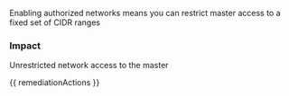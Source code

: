 
Enabling authorized networks means you can restrict master access to a fixed set of CIDR ranges

### Impact
Unrestricted network access to the master

<!-- DO NOT CHANGE -->
{{ remediationActions }}


